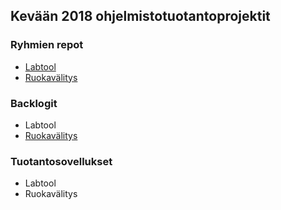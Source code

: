 ## Kevään 2018 ohjelmistotuotantoprojektit

### Ryhmien repot
- [Labtool](https://github.com/labtool/labtool)
- [Ruokavälitys](https://github.com/ohtu2018-rv/)

### Backlogit
- Labtool
- [Ruokavälitys](https://docs.google.com/spreadsheets/d/1a6bmQr5vvjFKoaNGr8-ilExtwjr2A6OBHpKnpp8d45Y/edit?usp=sharing)

### Tuotantosovellukset
- Labtool
- Ruokavälitys
